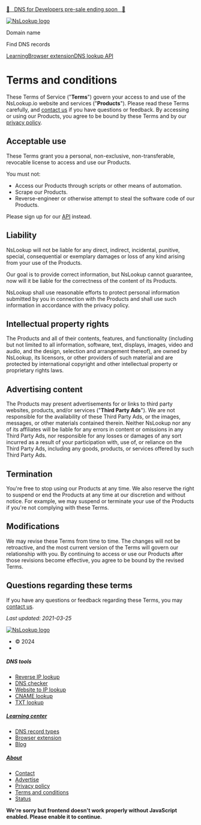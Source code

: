 [🚨   DNS for Developers pre-sale ending soon   🚨](https://www.nslookup.io/dns-course/)

[![NsLookup logo](/img/logo.cde98524.svg)](https://www.nslookup.io/)

Domain name

Find DNS records

[Learning](https://www.nslookup.io/learning/)[Browser extension](https://www.nslookup.io/install/)[DNS lookup API](https://www.whoisfreaks.com/)

Terms and conditions
====================

These Terms of Service ("**Terms**") govern your access to and use of the NsLookup.io website and services ("**Products**"). Please read these Terms carefully, and [contact us](https://www.nslookup.io/contact-us/) if you have questions or feedback. By accessing or using our Products, you agree to be bound by these Terms and by our [privacy policy](https://www.nslookup.io/privacy-policy/).

Acceptable use
--------------

These Terms grant you a personal, non-exclusive, non-transferable, revocable license to access and use our Products.

You must not:

* Access our Products through scripts or other means of automation.
* Scrape our Products.
* Reverse-engineer or otherwise attempt to steal the software code of our Products.

Please sign up for our [API](https://www.nslookup.io/dns-lookup-api/) instead.

Liability
---------

NsLookup will not be liable for any direct, indirect, incidental, punitive, special, consequential or exemplary damages or loss of any kind arising from your use of the Products.

Our goal is to provide correct information, but NsLookup cannot guarantee, now will it be liable for the correctness of the content of its Products.

NsLookup shall use reasonable efforts to protect personal information submitted by you in connection with the Products and shall use such information in accordance with the privacy policy.

Intellectual property rights
----------------------------

The Products and all of their contents, features, and functionality (including but not limited to all information, software, text, displays, images, video and audio, and the design, selection and arrangement thereof), are owned by NsLookup, its licensors, or other providers of such material and are protected by international copyright and other intellectual property or proprietary rights laws.

Advertising content
-------------------

The Products may present advertisements for or links to third party websites, products, and/or services ("**Third Party Ads**"). We are not responsible for the availability of these Third Party Ads, or the images, messages, or other materials contained therein. Neither NsLookup nor any of its affiliates will be liable for any errors in content or omissions in any Third Party Ads, nor responsible for any losses or damages of any sort incurred as a result of your participation with, use of, or reliance on the Third Party Ads, including any goods, products, or services offered by such Third Party Ads.

Termination
-----------

You're free to stop using our Products at any time. We also reserve the right to suspend or end the Products at any time at our discretion and without notice. For example, we may suspend or terminate your use of the Products if you're not complying with these Terms.

Modifications
-------------

We may revise these Terms from time to time. The changes will not be retroactive, and the most current version of the Terms will govern our relationship with you. By continuing to access or use our Products after those revisions become effective, you agree to be bound by the revised Terms.

Questions regarding these terms
-------------------------------

If you have any questions or feedback regarding these Terms, you may [contact us](https://www.nslookup.io/contact-us/).

_Last updated: 2021-03-25_

[![NsLookup logo](/img/logo-white.18cabacb.svg)](https://www.nslookup.io/)

* © 2024
* [](https://twitter.com/nslookupio)[](https://www.linkedin.com/company/nslookupio/)

##### DNS tools

* [Reverse IP lookup](https://www.nslookup.io/reverse-ip-lookup/)
* [DNS checker](https://www.nslookup.io/dns-checker/)
* [Website to IP lookup](https://www.nslookup.io/website-to-ip-lookup/)
* [CNAME lookup](https://www.nslookup.io/cname-lookup/)
* [TXT lookup](https://www.nslookup.io/txt-lookup/)

##### [Learning center](https://www.nslookup.io/learning/)

* [DNS record types](https://www.nslookup.io/learning/dns-record-types/)
* [Browser extension](https://www.nslookup.io/install/)
* [Blog](https://www.nslookup.io/blog/)

##### [About](https://www.nslookup.io/about/)

* [Contact](https://www.nslookup.io/contact-us/)
* [Advertise](https://www.nslookup.io/sponsor/)
* [Privacy policy](https://www.nslookup.io/privacy-policy/)
* [Terms and conditions](https://www.nslookup.io/terms-and-conditions/)
* [Status](https://status.nslookup.io/)

**We're sorry but frontend doesn't work properly without JavaScript enabled. Please enable it to continue.**